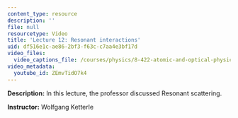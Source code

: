```yaml
---
content_type: resource
description: ''
file: null
resourcetype: Video
title: 'Lecture 12: Resonant interactions'
uid: df516e1c-ae86-2bf3-f63c-c7aa4e3bf17d
video_files:
  video_captions_file: /courses/physics/8-422-atomic-and-optical-physics-ii-spring-2013/video-lectures/lecture-12-resonant-interactions/ZEmvTidO7k4.vtt
video_metadata:
  youtube_id: ZEmvTidO7k4
---
```


**Description:** In this lecture, the professor discussed Resonant scattering.

**Instructor:** Wolfgang Ketterle